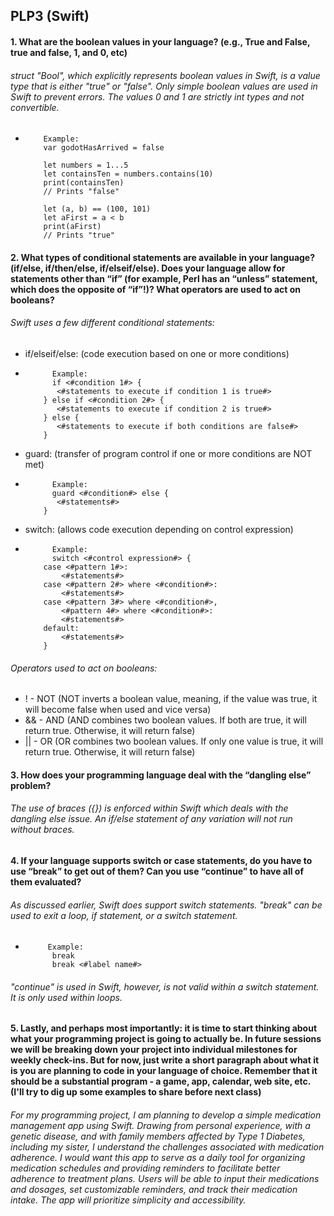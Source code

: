 ## PLP3 (Swift)

#### 1. What are the boolean values in your language? (e.g., True and False, true and false, 1, and 0,  etc)
###### struct "Bool", which explicitly represents boolean values in Swift, is a value type that is either "true" or "false". Only simple boolean values are used in Swift to prevent errors. The values 0 and 1 are strictly int types and not convertible. 
*         Example:
          var godotHasArrived = false
 
          let numbers = 1...5
          let containsTen = numbers.contains(10)
          print(containsTen)
          // Prints "false"
      
          let (a, b) == (100, 101)
          let aFirst = a < b
          print(aFirst)
          // Prints "true"
#### 2. What types of conditional statements are available in your language? (if/else, if/then/else,  if/elseif/else). Does your language allow for statements other than “if” (for example, Perl has an “unless” statement, which does the opposite of “if”!)? What operators are used to act on booleans?
###### Swift uses a few different conditional statements:
* if/elseif/else: (code execution based on one or more conditions)
*           Example:
            if <#condition 1#> {
             <#statements to execute if condition 1 is true#>
          } else if <#condition 2#> {
             <#statements to execute if condition 2 is true#>
          } else {
             <#statements to execute if both conditions are false#>
          }
* guard: (transfer of program control if one or more conditions are NOT met)
*           Example:
            guard <#condition#> else {
             <#statements#>
          }
* switch: (allows code execution depending on control expression)
*           Example:
            switch <#control expression#> {
          case <#pattern 1#>:
              <#statements#>
          case <#pattern 2#> where <#condition#>:
              <#statements#>
          case <#pattern 3#> where <#condition#>,
              <#pattern 4#> where <#condition#>:
              <#statements#>
          default:
              <#statements#>
          }
###### Operators used to act on booleans:
* ! - NOT (NOT inverts a boolean value, meaning, if the value was true, it will become false when used and vice versa)
* && - AND (AND combines two boolean values. If both are true, it will return true. Otherwise, it will return false)
* || - OR (OR combines two boolean values. If only one value is true, it will return true. Otherwise, it will return false)
#### 3. How does your programming language deal with the “dangling else” problem? 
###### The use of braces ({}) is enforced within Swift which deals with the dangling else issue. An if/else statement of any variation will not run without braces. 
#### 4. If your language supports switch or case statements, do you have to use “break” to get out of them? Can you use “continue” to have all of them evaluated?
###### As discussed earlier, Swift does support switch statements. "break" can be used to exit a loop, if statement, or a switch statement. 
*          Example:
            break
            break <#label name#>
###### "continue" is used in Swift, however, is not valid within a switch statement. It is only used within loops.
#### 5. Lastly, and perhaps most importantly: it is time to start thinking about what your programming project is going to actually be. In future sessions we will be breaking down your project into individual milestones for weekly check-ins. But for now, just write a short paragraph about what it is you are planning to code in your language of choice. Remember that it should be a substantial program - a game, app, calendar, web site, etc. (I'll try to dig up some examples to share before next class)
###### For my programming project, I am planning to develop a simple medication management app using Swift. Drawing from personal experience, with a genetic disease, and with family members affected by Type 1 Diabetes, including my sister, I understand the challenges associated with medication adherence. I would want this app to serve as a daily tool for organizing medication schedules and providing reminders to facilitate better adherence to treatment plans. Users will be able to input their medications and dosages, set customizable reminders, and track their medication intake. The app will prioritize simplicity and accessibility.
